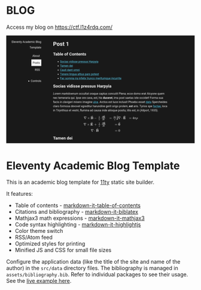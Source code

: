 
# BLOG

Access my blog on https://ctf.l1z4rdq.com/


![screenshot of the website](./src/assets/images/screenshot.png)

# Eleventy Academic Blog Template

This is an academic blog template for [11ty](https://11ty.dev/) static site builder.

It features:

- Table of contents - [markdown-it-table-of-contents](https://github.com/cmaas/markdown-it-table-of-contents)
- Citations and bibliography - [markdown-it-biblatex](https://github.com/arothuis/markdown-it-biblatex)
- Mathjax3 math expressions - [markdown-it-mathjax3](https://github.com/tani/markdown-it-mathjax3#readme)
- Code syntax highlighting - [markdown-it-highlightjs](https://github.com/valeriangalliat/markdown-it-highlightjs)
- Color theme switch
- RSS/Atom feed
- Optimized styles for printing
- Minified JS and CSS for small file sizes

Configure the application data (like the title of the site and name of the author) in the `src/data` directory files.
The bibliography is managed in `assets/bibliography.bib`.
Refer to individual packages to see their usage.
See the [live example here](https://eleventy-academic-template.netlify.app/).
